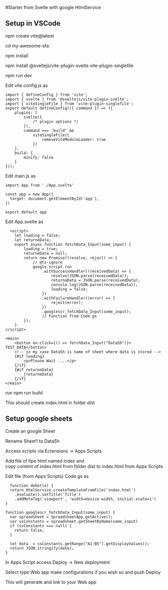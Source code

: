 #Starter from Svelte with google HtmlService

<h2>Setup in VSCode</h2>
<p>npm create vite@latest</p>
<p>cd my-awesome-sfa</p>
<p>npm install</p>
<p>npm install @sveltejs/vite-plugin-svelte  vite-plugin-singlefile</p>
<p>npm run dev</p>
<p>Edit vite.config.js as</p>

    import { defineConfig } from 'vite';
    import { svelte } from '@sveltejs/vite-plugin-svelte';
    import { viteSingleFile } from 'vite-plugin-singlefile';
    export default defineConfig(({ command }) => ({
    	plugins: [
    		svelte({
    			/* plugin options */
    		}),
    		command === 'build' &&
    			viteSingleFile({
    				removeViteModuleLoader: true
    			})
    	],
    	build: {
    		minify: false
    	}
    }));
 <p>Edit main.js as</p>

    import App from './App.svelte'
    
    const app = new App({
      target: document.getElementById('app'),
    })
    
    export default app

  <p>Edit App.svelte as</p>
  
      <script>
        let loading = false;
        let returneData;
        export async function fetchData_Input(some_input) {
            loading = true;
            returneData = null;
            return new Promise((resolve, reject) => {
                // @ts-ignore
                google.script.run
                    .withSuccessHandler((receivedData) => {
                        resolve(JSON.parse(receivedData));
                        returneData = JSON.parse(receivedData);
                        console.log(JSON.parse(receivedData));
                        loading = false;
                    })
                    .withFailureHandler((error) => {
                        reject(error);
                    })
                    .googlescr_fetchData_Input(some_input);
                    // Function from Code.gs 
            });
        }
    </script>

    <main>
        <button on:click={() => fetchData_Input("DataSh")}> TEST_DATA</button>
        <!-- in my case DataSh is name of sheet where data is stored -->
        {#if loading}
            <p>Please Wait ....</p>
        {/if}
        {#if returneData}
            {returneData}
        {/if}
    </main>

  <p>run  npm run build </p>
  <p>This should create index.html in folder dist  </p>
   
<h2>Setup google sheets</h2>

  <p>Create an google Sheet </p>
  <p>Rename Sheet1 to DataSh </p>
  <p>Access scripts via Ectensions -> Apps Scripts </p>
  <p>Add file of tipe html named index and <br>
          copy content of  index.html from folder dist to index.html from Apps Scripts </p>
  <p>Edit file (from Apps Scripts) Code.gs as  </p>
  
      function doGet(e) {
      return HtmlService.createTemplateFromFile('index.html')
        .evaluate().setTitle('Title')
        .addMetaTag('viewport', 'width=device-width, initial-scale=1')
    }
    
    function googlescr_fetchData_Input(some_input) {
      var spreadsheet = SpreadsheetApp.getActive();
      var ssConstants = spreadsheet.getSheetByName(some_input)
      if (ssConstants === null) {
        return false;
      }
    
      let data  = ssConstants.getRange("A1:B5").getDisplayValues();
      return JSON.stringify(data);
    }
      
  <p>In  Apps Script access Deploy -> New deployment  </p>
  <p>Select type  Web app make configurations if you wish so and push Deploy </p>
   <p>This will generate and link to your Web app  </p>

